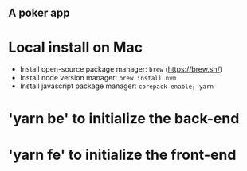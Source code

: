## A poker app

# Local install on Mac

- Install open-source package manager: `brew` (https://brew.sh/)
- Install node version manager: `brew install nvm` 
- Install javascript package manager: `corepack enable; yarn` 

# 'yarn be' to initialize the back-end

# 'yarn fe' to initialize the front-end
